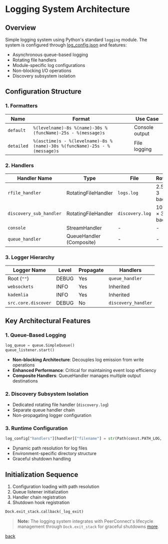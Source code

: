 # Logging System Architecture

## Overview

Simple logging system using Python's standard `logging` module. The system is configured
through [log_config.json](/config/log_config.json) and features:

- Asynchronous queue-based logging
- Rotating file handlers
- Module-specific log configurations
- Non-blocking I/O operations
- Discovery subsystem isolation

## Configuration Structure

### 1. Formatters

| Name       | Format                                                                    | Use Case       |
|------------|---------------------------------------------------------------------------|----------------|
| `default`  | `%(levelname)-8s %(name)-30s %(funcName)-25s - %(message)s`               | Console output |
| `detailed` | `%(asctime)s - %(levelname)-8s %(name)-30s %(funcName)-25s - %(message)s` | File logging   |

### 2. Handlers

| Handler Name            | Type                     | File            | Rotation          |
|-------------------------|--------------------------|-----------------|-------------------|
| `rfile_handler`         | RotatingFileHandler      | `logs.log`      | 2.5MB × 3 backups |
| `discovery_sub_handler` | RotatingFileHandler      | `discovery.log` | 100KB × 3 backups |
| `console`               | StreamHandler            | -               | -                 |
| `queue_handler`         | QueueHandler (Composite) | -               | -                 |

### 3. Logger Hierarchy

| Logger Name         | Level | Propagate | Handlers            |
|---------------------|-------|-----------|---------------------|
| Root (`""`)         | DEBUG | Yes       | `queue_handler`     |
| `websockets`        | INFO  | Yes       | Inherited           |
| `kademlia`          | INFO  | Yes       | Inherited           |
| `src.core.discover` | DEBUG | No        | `discovery_handler` |

## Key Architectural Features

### 1. Queue-Based Logging

```python
log_queue = queue.SimpleQueue()
queue_listener.start()
```

- **Non-blocking Architecture**: Decouples log emission from write operations
- **Enhanced Performance**: Critical for maintaining event loop efficiency
- **Composite Handlers**: QueueHandler manages multiple output destinations

### 2. Discovery Subsystem Isolation

- Dedicated rotating file handler (`discovery.log`)
- Separate queue handler chain
- Non-propagating logger configuration

### 3. Runtime Configuration

```python
log_config["handlers"][handler]["filename"] = str(Path(const.PATH_LOG, ...))
```

- Dynamic path resolution for log files
- Environment-specific directory structure
- Graceful shutdown handling

## Initialization Sequence

1. Configuration loading with path resolution
2. Queue listener initialization
3. Handler chain registration
4. Shutdown hook registration

```python
Dock.exit_stack.callback(_log_exit)
```

> **Note:** The logging system integrates with PeerConnect's lifecycle management through `Dock.exit_stack` for graceful
> shutdowns [more](/docs/core/public.md).

[back](/docs)
